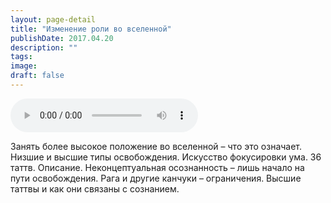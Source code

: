 ```yaml
---
layout: page-detail
title: "Изменение роли во вселенной"
publishDate: 2017.04.20
description: ""
tags:
image:
draft: false
---
```


<audio title="2017.04.20 - Изменение роли во вселенной.mp3" src="/upload/iblock/a60/a60fef8a00898b402f8e2a4e6937ccda.mp3" controls=""></audio>

 Занять более высокое положение во вселенной – что это означает. Низшие и высшие типы освобождения. Искусство фокусировки ума. 36 таттв. Описание. Неконцептуальная осознанность – лишь начало на пути освобождения. Рага и другие канчуки – ограничения. Высшие таттвы и как они связаны с сознанием. 

  
